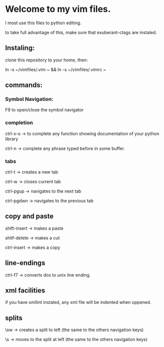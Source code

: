 Welcome to my vim files.
=======================

I most use this files to python editing.

to take full advantage of this, make sure that exuberant-ctags are instaled.

Instaling:
----------

clone this repository to your home, then:

ln -s ~/vimfiles/.vim  ~ && ln -s ~/vimfiles/.vimrc ~ 

commands:
---------
### Symbol Navigation:

F9 to open/close the symbol navigator

### completion

ctrl-x-o -> to complete any function showing documentation of your python library

ctrl-n -> complete any phrase typed before in some buffer.

### tabs
ctrl-t -> creates a new tab

ctrl-w -> closes current tab

ctrl-pgup -> navigates to the next tab

ctrl-pgdwn -> navigates to the previous tab

## copy and paste

shift-insert -> makes a paste

shitf-delete -> makes a cut

ctrl-insert -> makes a copy

## line-endings

ctrl-f7 -> converts dos to unix line ending.


## xml facilities

if you have xmllint instaled, any xml file will be indented when oppened.


## splits

\sw <left> -> creates a split to left (the same to the others navigation keys)

\s <left> -> moves to the split at left (the same to the others navigation keys)

